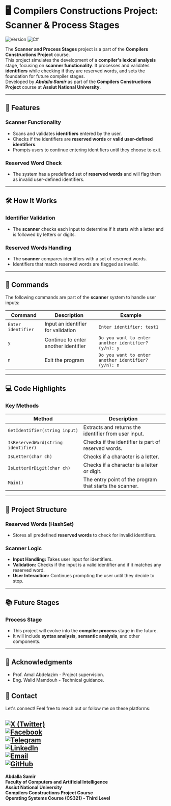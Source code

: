 # 🖥️ Compilers Constructions Project: Scanner & Process Stages

![Version](https://img.shields.io/badge/version-1.0.0-green.svg)
![C#](https://img.shields.io/badge/Language-C%23-purple.svg)

The **Scanner and Process Stages** project is a part of the **Compilers Constructions Project** course.  
This project simulates the development of a **compiler's lexical analysis** stage, focusing on **scanner functionality**. It processes and validates **identifiers** while checking if they are reserved words, and sets the foundation for future compiler stages.  
Developed by **_Abdalla Samir_** as part of the **Compilers Constructions Project** course at **Assiut National University**.

---

## 🚀 Features

### Scanner Functionality
- Scans and validates **identifiers** entered by the user.
- Checks if the identifiers are **reserved words** or **valid user-defined identifiers**.
- Prompts users to continue entering identifiers until they choose to exit.

### Reserved Word Check
- The system has a predefined set of **reserved words** and will flag them as invalid user-defined identifiers.

---

## 🛠️ How It Works

### Identifier Validation
- The **scanner** checks each input to determine if it starts with a letter and is followed by letters or digits.

### Reserved Words Handling
- The **scanner** compares identifiers with a set of reserved words.
- Identifiers that match reserved words are flagged as invalid.

---

## 📜 Commands

The following commands are part of the **scanner** system to handle user inputs:

| Command             | Description                               | Example                  |
|---------------------|-------------------------------------------|--------------------------|
| `Enter identifier`   | Input an identifier for validation        | `Enter identifier: test1` |
| `y`                  | Continue to enter another identifier      | `Do you want to enter another identifier? (y/n): y` |
| `n`                  | Exit the program                          | `Do you want to enter another identifier? (y/n): n` |

---

## 💻 Code Highlights

### Key Methods
| Method                        | Description                                              |
|-------------------------------|----------------------------------------------------------|
| `GetIdentifier(string input)`  | Extracts and returns the identifier from user input.      |
| `IsReservedWord(string identifier)` | Checks if the identifier is part of reserved words.  |
| `IsLetter(char ch)`            | Checks if a character is a letter.                       |
| `IsLetterOrDigit(char ch)`     | Checks if a character is a letter or digit.              |
| `Main()`                       | The entry point of the program that starts the scanner.   |

---

## 📂 Project Structure

### Reserved Words (HashSet)
- Stores all predefined **reserved words** to check for invalid identifiers.

### Scanner Logic
- **Input Handling:** Takes user input for identifiers.
- **Validation:** Checks if the input is a valid identifier and if it matches any reserved word.
- **User Interaction:** Continues prompting the user until they decide to stop.

---

## 📚 Future Stages

### Process Stage
- This project will evolve into the **compiler process** stage in the future.
- It will include **syntax analysis**, **semantic analysis**, and other components.

---

## 🙏 Acknowledgments

- Prof. Amal Abdelazim - Project supervision.
- Eng. Walid Mamdouh - Technical guidance.

## 📧 Contact

Let's connect! Feel free to reach out or follow me on these platforms:  

[![X (Twitter)](https://img.shields.io/badge/X-black.svg?style=for-the-badge&logo=X&logoColor=white)](https://x.com/abdallasamir04)  
[![Facebook](https://img.shields.io/badge/Facebook-1877F2?style=for-the-badge&logo=facebook&logoColor=white)](https://www.facebook.com/abdallasamir04/)  
[![Telegram](https://img.shields.io/badge/Telegram-2CA5E0?style=for-the-badge&logo=telegram&logoColor=white)](https://t.me/abdallasamir04)  
[![LinkedIn](https://img.shields.io/badge/LinkedIn-0077B5?style=for-the-badge&logo=linkedin&logoColor=white)](https://www.linkedin.com/in/abdalla-mahmoud-9264242b6/)  
[![Email](https://img.shields.io/badge/Email-D14836?style=for-the-badge&logo=gmail&logoColor=white)](mailto:samirovic707@gmail.com)  
[![GitHub](https://img.shields.io/badge/GitHub-%23121011.svg?style=for-the-badge&logo=github&logoColor=white)](https://github.com/abdallasamir04)  
---
**Abdalla Samir**  
**Faculty of Computers and Artificial Intelligence**  
**Assiut National University**  
**Compilers Constructions Project Course**  
**Operating Systems Course (CS321) - Third Level**
